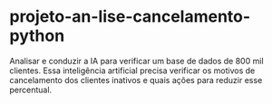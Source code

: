 # projeto-an-lise-cancelamento-python
Analisar e conduzir a IA para verificar um base de dados de 800 mil clientes. Essa inteligência artificial precisa verificar  os motivos de cancelamento dos clientes inativos e quais ações para reduzir esse percentual.
